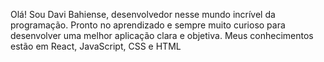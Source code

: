Olá!
Sou Davi Bahiense, desenvolvedor nesse mundo incrível da programação.
Pronto no aprendizado e sempre muito curioso para desenvolver uma melhor aplicação clara e objetiva.
Meus conhecimentos estão em React, JavaScript, CSS e HTML

	
